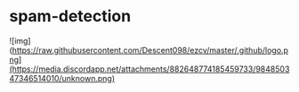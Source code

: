# spam-detection

![img](https://raw.githubusercontent.com/Descent098/ezcv/master/.github/logo.png](https://media.discordapp.net/attachments/882648774185459733/984850347346514010/unknown.png)

